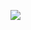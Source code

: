 [![](https://mermaid.ink/img/pako:eNpdkk1yozAQha-i0tp22cb8LpJKjPM3Vdl4JouAFxoQsSZG7ZKEJwnlw7hmMQfhYmkwOCYsVK3me_0eXZQ0gZTTgGYb-JusmTLkZxhLgs9V9MSVyETCFNGcgCYpS-sTSKGL6qAEEK5N9Q9IAkpxA3pFhsMLcl2GDbirDhuBxeX-OPAa35LHmq-p5-hG5KjMCVcKVmfIEvs1Mf8W4Mz2TWjDiQSi6yJnrXze6MLyVx_sAoS9AItorsTWwItiWeMg192c8DzGTS9oQE7D_1SH1qCVLRr-NlqyzQ4nnuJizt9MJkBSftxhy982_N1XXI1CaKx0kXCtoUt-10t-30tE2FGIjp3R6kzVfcZDtJA7gVACMhMqZ9X_eh77WmuremjwH7UHduiA5hxpkeJPUtZETM2a5zymAZYpU68xjeUeOVYYWL7LhAZGFXxAFRQvaxpkbKPxVmxTZngoGO47P3W3TD4D5J0ErzQo6RsNLNsdWZbnea7jup49mVoD-k6DoTv1R9Z07FuOY898d2bvB_SjmTAZ-Y7vjj1_7I_tieXMpvtPCoHvhQ?type=png)](https://mermaid.live/edit#pako:eNpdkk1yozAQha-i0tp22cb8LpJKjPM3Vdl4JouAFxoQsSZG7ZKEJwnlw7hmMQfhYmkwOCYsVK3me_0eXZQ0gZTTgGYb-JusmTLkZxhLgs9V9MSVyETCFNGcgCYpS-sTSKGL6qAEEK5N9Q9IAkpxA3pFhsMLcl2GDbirDhuBxeX-OPAa35LHmq-p5-hG5KjMCVcKVmfIEvs1Mf8W4Mz2TWjDiQSi6yJnrXze6MLyVx_sAoS9AItorsTWwItiWeMg192c8DzGTS9oQE7D_1SH1qCVLRr-NlqyzQ4nnuJizt9MJkBSftxhy982_N1XXI1CaKx0kXCtoUt-10t-30tE2FGIjp3R6kzVfcZDtJA7gVACMhMqZ9X_eh77WmuremjwH7UHduiA5hxpkeJPUtZETM2a5zymAZYpU68xjeUeOVYYWL7LhAZGFXxAFRQvaxpkbKPxVmxTZngoGO47P3W3TD4D5J0ErzQo6RsNLNsdWZbnea7jup49mVoD-k6DoTv1R9Z07FuOY898d2bvB_SjmTAZ-Y7vjj1_7I_tieXMpvtPCoHvhQ)